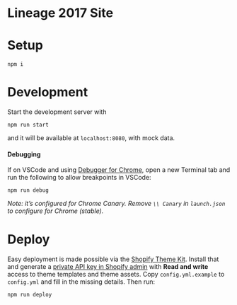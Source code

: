 # Lineage 2017 Site

# Setup

```
npm i
```

# Development

Start the development server with

```
npm run start
```

and it will be available at `localhost:8080`, with mock data.

#### Debugging

If on VSCode and using [Debugger for
Chrome](https://marketplace.visualstudio.com/items?itemName=msjsdiag.debugger-for-chrome),
open a new Terminal tab and run the following to allow breakpoints in VSCode:

```
npm run debug
```

_Note: it’s configured for Chrome Canary. Remove `\\ Canary` in `launch.json`
to configure for Chrome (stable)._

# Deploy

Easy deployment is made possible via the [Shopify Theme
Kit](https://shopify.github.io/themekit/). Install that and generate a
[private API key in Shopify
admin](https://help.shopify.com/manual/apps/private-apps#generate-credentials-from-the-shopify-admin)
with **Read and write** access to theme templates and theme assets. Copy
`config.yml.example` to `config.yml` and fill in the missing details. Then
run:

```
npm run deploy
```
